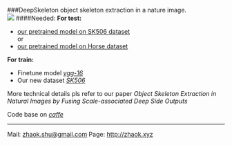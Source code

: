 ###DeepSkeleton
object skeleton extraction in a nature image.    
![](http://7xn7wz.com1.z0.glb.clouddn.com/DeepSkeleton.png?imageView2/2/w/500)
####Needed:
**For test:**  
* [our pretrained model on SK506 dataset](http://7xocv2.dl1.z0.glb.clouddn.com/sk506_it14k.caffemodel)  
  or
* [our pretrained model on Horse dataset](http://7xocv2.dl1.z0.glb.clouddn.com/horse_it14k.caffemodel)  

**For train:**  
* Finetune model [*vgg-16*](http://7xocv2.dl1.z0.glb.clouddn.com/5stage-vgg.caffemodel)  
* Our new dataset [*SK506*](http://7xocv2.dl1.z0.glb.clouddn.com/sk506.tar.gz)  

More technical details pls refer to our paper *Object Skeleton Extraction in Natural Images by Fusing Scale-associated Deep Side Outputs*  

Code base on [*caffe*](http://caffe.berkeleyvision.org/)  

***  

Mail: <zhaok.shu@gmail.com> Page: <http://zhaok.xyz>